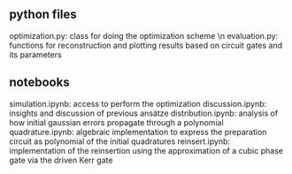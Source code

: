 python files
------------
optimization.py: class for doing the optimization scheme \n
evaluation.py: functions for reconstruction and plotting results based on circuit gates and its parameters

notebooks
---------
simulation.ipynb: access to perform the optimization 
discussion.ipynb: insights and discussion of previous ansätze
distribution.ipynb: analysis of how initial gaussian errors propagate through a polynomial 
quadrature.ipynb: algebraic implementation to express the preparation circuit as polynomial of the initial quadratures
reinsert.ipynb: implementation of the reinsertion using the approximation of a cubic phase gate via the driven Kerr gate

